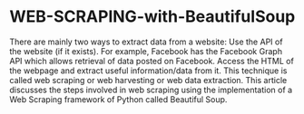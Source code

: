 # WEB-SCRAPING-with-BeautifulSoup
There are mainly two ways to extract data from a website:  Use the API of the website (if it exists). For example, Facebook has the Facebook Graph API which allows retrieval of data posted on Facebook. Access the HTML of the webpage and extract useful information/data from it. This technique is called web scraping or web harvesting or web data extraction. This article discusses the steps involved in web scraping using the implementation of a Web Scraping framework of Python called Beautiful Soup.
